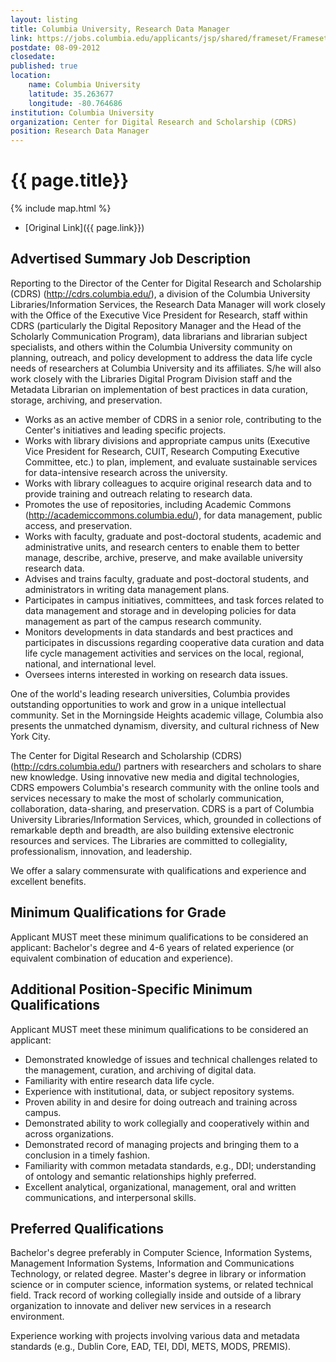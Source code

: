 ```yaml
---
layout: listing
title: Columbia University, Research Data Manager
link: https://jobs.columbia.edu/applicants/jsp/shared/frameset/Frameset.jsp?time=1350079527664
postdate: 08-09-2012  
closedate: 
published: true
location:
    name: Columbia University
    latitude: 35.263677
    longitude: -80.764686
institution: Columbia University
organization: Center for Digital Research and Scholarship (CDRS)
position: Research Data Manager
---
```


# {{ page.title}}

{% include map.html %}

* [Original Link]({{ page.link}})

## Advertised Summary Job Description

Reporting to the Director of the Center for Digital Research and Scholarship (CDRS) (http://cdrs.columbia.edu/), a division of the Columbia University Libraries/Information Services, the Research Data Manager will work closely with the Office of the Executive Vice President for Research, staff within CDRS (particularly the Digital Repository Manager and the Head of the Scholarly Communication Program), data librarians and librarian subject specialists, and others within the Columbia University community on planning, outreach, and policy development to address the data life cycle needs of researchers at Columbia University and its affiliates. S/he will also work closely with the Libraries Digital Program Division staff and the Metadata Librarian on implementation of best practices in data curation, storage, archiving, and preservation.

* Works as an active member of CDRS in a senior role, contributing to the Center's initiatives and leading specific projects.
* Works with library divisions and appropriate campus units (Executive Vice President for Research, CUIT, Research Computing Executive Committee, etc.) to plan, implement, and evaluate sustainable services for data-intensive research across the university.
* Works with library colleagues to acquire original research data and to provide training and outreach relating to research data.
* Promotes the use of repositories, including Academic Commons (http://academiccommons.columbia.edu/), for data management, public access, and preservation.
* Works with faculty, graduate and post-doctoral students, academic and administrative units, and research centers to enable them to better manage, describe, archive, preserve, and make available university research data.
* Advises and trains faculty, graduate and post-doctoral students, and administrators in writing data management plans.
* Participates in campus initiatives, committees, and task forces related to data management and storage and in developing policies for data management as part of the campus research community.
* Monitors developments in data standards and best practices and participates in discussions regarding cooperative data curation and data life cycle management activities and services on the local, regional, national, and international level.
* Oversees interns interested in working on research data issues.

One of the world's leading research universities, Columbia provides outstanding opportunities to work and grow in a unique intellectual community. Set in the Morningside Heights academic village, Columbia also presents the unmatched dynamism, diversity, and cultural richness of New York City.

The Center for Digital Research and Scholarship (CDRS) (http://cdrs.columbia.edu/) partners with researchers and scholars to share new knowledge. Using innovative new media and digital technologies, CDRS empowers Columbia's research community with the online tools and services necessary to make the most of scholarly communication, collaboration, data-sharing, and preservation. CDRS is a part of Columbia University Libraries/Information Services, which, grounded in collections of remarkable depth and breadth, are also building extensive electronic resources and services. The Libraries are committed to collegiality, professionalism, innovation, and leadership.

We offer a salary commensurate with qualifications and experience and excellent benefits.  

## Minimum Qualifications for Grade
Applicant MUST meet these minimum qualifications to be considered an applicant: Bachelor's degree and 4-6 years of related experience (or equivalent combination of education and experience).  

## Additional Position-Specific Minimum Qualifications
Applicant MUST meet these minimum qualifications to be considered an applicant:

* Demonstrated knowledge of issues and technical challenges related to the management, curation, and archiving of digital data.
* Familiarity with entire research data life cycle.
* Experience with institutional, data, or subject repository systems.
* Proven ability in and desire for doing outreach and training across campus.
* Demonstrated ability to work collegially and cooperatively within and across organizations.
* Demonstrated record of managing projects and bringing them to a conclusion in a timely fashion.
* Familiarity with common metadata standards, e.g., DDI; understanding of ontology and semantic relationships highly preferred.
* Excellent analytical, organizational, management, oral and written communications, and interpersonal skills.  

## Preferred Qualifications

Bachelor's degree preferably in Computer Science, Information Systems, Management Information Systems, Information and Communications Technology, or related degree. Master's degree in library or information science or in computer science, information systems, or related technical field. Track record of working collegially inside and outside of a library organization to innovate and deliver new services in a research environment.

Experience working with projects involving various data and metadata standards (e.g., Dublin Core, EAD, TEI, DDI, METS, MODS, PREMIS).